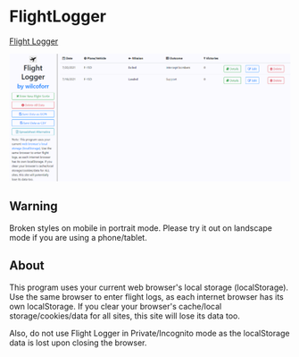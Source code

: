 # FlightLogger

[Flight Logger](https://wilcoforr.github.io/FlightLogger/)

![Flight Logger Example Image](flightlogger-example.png)

## Warning

Broken styles on mobile in portrait mode. Please try it out on landscape mode if you are using a phone/tablet.

## About

This program uses your current web browser's local storage (localStorage). Use the same browser to enter flight logs, as each internet browser has its own localStorage. If you clear your browser's cache/local storage/cookies/data for all sites, this site will lose its data too.

Also, do not use Flight Logger in Private/Incognito mode as the localStorage data is lost upon closing the browser.
